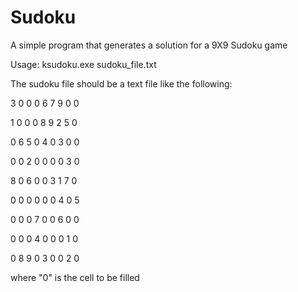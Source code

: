 Sudoku
======

A simple program that generates a solution for a 9X9 Sudoku game


Usage: ksudoku.exe sudoku_file.txt


The sudoku file should be a text file like the following:


3 0 0 0 6 7 9 0 0

1 0 0 0 8 9 2 5 0

0 6 5 0 4 0 3 0 0

0 0 2 0 0 0 0 3 0

8 0 6 0 0 3 1 7 0

0 0 0 0 0 0 4 0 5

0 0 0 7 0 0 6 0 0

0 0 0 4 0 0 0 1 0

0 8 9 0 3 0 0 2 0


where "0" is the cell to be filled


